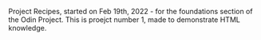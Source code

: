 Project Recipes, started on Feb 19th, 2022 - for the foundations section of the Odin Project. This is proejct number 1, made to demonstrate HTML knowledge. 